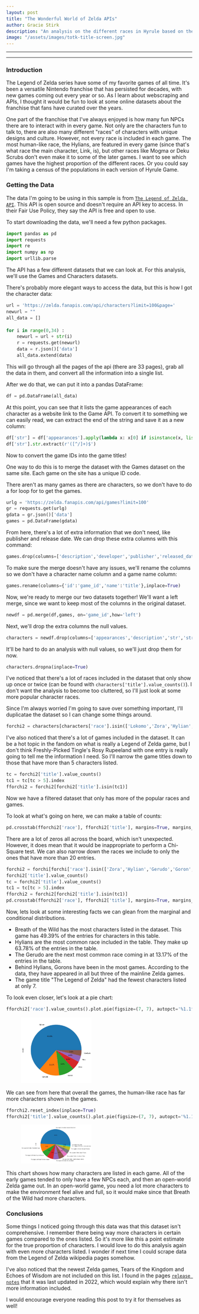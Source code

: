 ```yaml
---
layout: post
title: "The Wonderful World of Zelda APIs"
author: Gracie Stirk
description: "An analysis on the different races in Hyrule based on the Legend of Zelda OpenSource API."
image: "/assets/images/totk-title-screen.jpg"
---
```


---
---
### Introduction
The Legend of Zelda series have some of my favorite games of all time. It's been a versatile Nintendo franchise that has persisted for decades, with new games coming out every year or so. As I learn about webscraping and APIs, I thought it would be fun to look at some online datasets about the franchise that fans have curated over the years.

One part of the franchise that I've always enjoyed is how many fun NPCs there are to interact with in every game. Not only are the characters fun to talk to, there are also many different "races" of characters with unique designs and culture. However, not every race is included in each game. The most human-like race, the Hylians, are featured in every game (since that's what race the main character, Link, is), but other races like Mogma or Deku Scrubs don't even make it to some of the later games. I want to see which games have the highest proportion of the different races. Or you could say I'm taking a census of the populations in each version of Hyrule Game.

### Getting the Data
The data I'm going to be using in this sample is from [`The Legend of Zelda API`](https://docs.zelda.fanapis.com). This API is open source and doesn't require an API key to access. In their Fair Use Policy, they say the API is free and open to use.

To start downloading the data, we'll need a few python packages.
```python
import pandas as pd
import requests
import re
import numpy as np
import urllib.parse
```

The API has a few different datasets that we can look at. For this analysis, we'll use the Games and Characters datasets.

There's probably more elegant ways to access the data, but this is how I got the character data:

```python
url = 'https://zelda.fanapis.com/api/characters?limit=100&page='
newurl = ""
all_data = []

for i in range(0,34) :
    newurl = url + str(i)
    r = requests.get(newurl)
    data = r.json()['data']
    all_data.extend(data)
```

This will go through all the pages of the api (there are 33 pages), grab all the data in them, and convert all the information into a single list.

After we do that, we can put it into a pandas DataFrame:

```python
df = pd.DataFrame(all_data)
```
At this point, you can see that it lists the game appearances of each character as a website link to the Game API. To convert it to something we can easily read, we can extract the end of the string and save it as a new column:

```python
df['str'] = df['appearances'].apply(lambda x: x[0] if isinstance(x, list) and len(x) > 0 else None)
df['str'].str.extract(r'([^/]+)$')
```

Now to convert the game IDs into the game titles!

One way to do this is to merge the dataset with the Games dataset on the same site. Each game on the site has a unique ID code.

There aren't as many games as there are characters, so we don't have to do a for loop for to get the games.

```python
urlg = 'https://zelda.fanapis.com/api/games?limit=100'
gr = requests.get(urlg)
gdata = gr.json()['data']
games = pd.DataFrame(gdata)
```

From here, there's a lot of extra information that we don't need, like publisher and release date. We can drop these extra columns with this command:
```python
games.drop(columns=['description','developer','publisher','released_date'],inplace=True)
```

To make sure the merge doesn't have any issues, we'll rename the columns so we don't have a character name column and a game name column:
```python
games.rename(columns={'id':'game_id','name':'title'},inplace=True)
```
Now, we're ready to merge our two datasets together! We'll want a left merge, since we want to keep most of the columns in the original dataset.

```python
newdf = pd.merge(df,games, on='game_id',how='left')
```
Next, we'll drop the extra columns the null values.
```python
characters = newdf.drop(columns=['appearances','description','str','string','id','game_id'])
```
It'll be hard to do an analysis with null values, so we'll just drop them for now.

```python
characters.dropna(inplace=True)
```
I've noticed that there's a lot of races included in the dataset that only show up once or twice (can be found with `characters['title'].value_counts()`). I don't want the analysis to become too cluttered, so I'll just look at some more popular character races.

Since I'm always worried I'm going to save over something important, I'll duplicatae the dataset so I can change some things around.

```python
forchi2 = characters[characters['race'].isin(['Lokomo','Zora','Hylian','Gerudo','Goron','Rito','Korok','Kokiri','Anouki','Kikwi','Sheikah','Hylians','Minish','Deku Scrub','Twili'])]
```
I've also noticed that there's a lot of games included in the dataset. It can be a hot topic in the fandom on what is really a Legend of Zelda game, but I don't think Freshly-Picked Tingle's Rosy Rupeeland with one entry is really going to tell me the information I need. So I'll narrow the game titles down to those that have more than 5 characters listed.

```python
tc = forchi2['title'].value_counts()
tc1 = tc[tc > 5].index
fforchi2 = forchi2[forchi2['title'].isin(tc1)]
```
Now we have a filtered dataset that only has more of the popular races and games.

To look at what's going on here, we can make a table of counts:
```python
pd.crosstab(fforchi2['race'], fforchi2['title'], margins=True, margins_name="Total")
```

There are a lot of zeros all across the board, which isn't unexpected. However, it does mean that it would be inappropriate to perform a Chi-Square test. We can also narrow down the races we include to only the ones that have more than 20 entries.

```python
forchi2 = forchi[forchi['race'].isin(['Zora','Hylian','Gerudo','Goron','Rito','Sheikah'])]
forchi2['title'].value_counts()
tc = forchi2['title'].value_counts()
tc1 = tc[tc > 5].index
fforchi2 = forchi2[forchi2['title'].isin(tc1)]
pd.crosstab(fforchi2['race'], fforchi2['title'], margins=True, margins_name="Total")
```
Now, lets look at some interesting facts we can glean from the marginal and conditional distributions.

- Breath of the Wild has the most characters listed in the dataset. This game has 49.39% of the entries for characters in this table.
- Hylians are the most common race included in the table. They make up 63.78% of the entries in the table.
- The Gerudo are the next most common race coming in at 13.17% of the entries in the table.
- Behind Hylians, Gorons have been in the most games. According to the data, they have appeared in all but three of the mainline Zelda games.
- The game title "The Legend of Zelda" had the fewest characters listed at only 7.

To look even closer, let's look at a pie chart:
```python
fforchi2['race'].value_counts().plot.pie(figsize=(7, 7), autopct='%1.1f%%')

```
<figure>
<img src='/assets/images/race-pie-chart.jpg' alt = "" style = "width: 45%;"/>
</figure>

We can see from here that overall the games, the human-like race has far more characters shown in the games.

```python
fforchi2.reset_index(inplace=True)
fforchi2['title'].value_counts().plot.pie(figsize=(7, 7), autopct='%1.1f%%')
```
<figure>
<img src='/assets/images/game-pie-chart.jpg' alt = "" style = "width: 45%;"/>
</figure>

This chart shows how many characters are listed in each game. All of the early games tended to only have a few NPCs each, and then an open-world Zelda game out. In an open-world game, you need a lot more characters to make the environment feel alive and full, so it would make since that Breath of the Wild had more characters.

### Conclusions
Some things I noticed going through this data was that this dataset isn't comprehensive. I remember there being way more characters in certain games compared to the ones listed. So it's more like this a point estimate for the true proportion of characters. I would love to do this analysis again with even more characters listed. I wonder if next time I could scrape data from the Legend of Zelda wikipedia pages somehow.

I've also noticed that the newest Zelda games, Tears of the Kingdom and Echoes of Wisdom are not included on this list. I found in the pages [`release notes`](https://docs.zelda.fanapis.com/blog/v1-release) that it was last updated in 2022, which would explain why there isn't more information included.

I would encourage everyone reading this post to try it for themselves as well!

